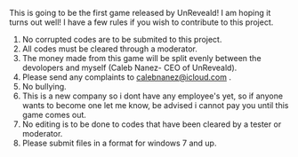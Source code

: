 This is going to be the first game released by UnReveald! I am hoping it turns out well! I have a few rules if you wish to contribute to this project.
1. No corrupted codes are to be submited to this project.
2. All codes must be cleared through a moderator.
3. The money made from this game will be split evenly between the devolopers and myself (Caleb Nanez- CEO of UnReveald).
4. Please send any complaints to calebnanez@icloud.com .
5. No bullying.
6. This is a new company so i dont have any employee's yet, so if anyone wants to become one let me know, be advised i cannot pay you until this game comes out.
7. No editing is to be done to codes that have been cleared by a tester or moderator.
8. Please submit files in a format for windows 7 and up.
